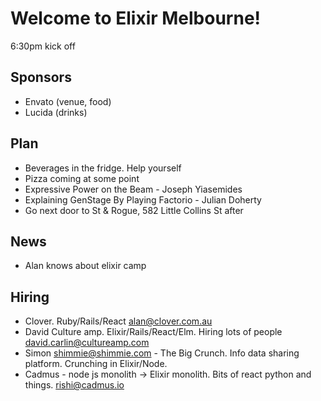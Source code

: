 # Welcome to Elixir Melbourne!
6:30pm kick off

## Sponsors
- Envato (venue, food)
- Lucida (drinks)

## Plan
- Beverages in the fridge. Help yourself
- Pizza coming at some point
- Expressive Power on the Beam - Joseph Yiasemides
- Explaining GenStage By Playing Factorio - Julian Doherty
- Go next door to St & Rogue, 582 Little Collins St after

## News
- Alan knows about elixir camp

## Hiring
- Clover. Ruby/Rails/React alan@clover.com.au
- David Culture amp. Elixir/Rails/React/Elm. Hiring lots of people
  david.carlin@cultureamp.com
- Simon shimmie@shimmie.com - The Big Crunch. Info data sharing platform. Crunching
  in Elixir/Node.
- Cadmus - node js monolith -> Elixir monolith. Bits of react python and things. rishi@cadmus.io


